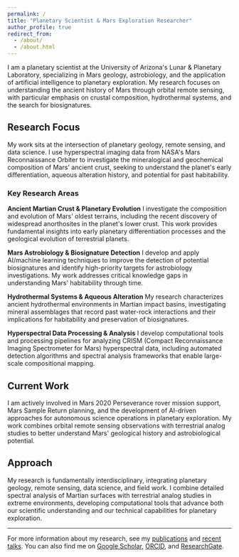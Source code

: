 ```yaml
---
permalink: /
title: "Planetary Scientist & Mars Exploration Researcher"
author_profile: true
redirect_from:
  - /about/
  - /about.html
---
```


I am a planetary scientist at the University of Arizona's Lunar & Planetary Laboratory, specializing in Mars geology, astrobiology, and the application of artificial intelligence to planetary exploration. My research focuses on understanding the ancient history of Mars through orbital remote sensing, with particular emphasis on crustal composition, hydrothermal systems, and the search for biosignatures.

## Research Focus

My work sits at the intersection of planetary geology, remote sensing, and data science. I use hyperspectral imaging data from NASA's Mars Reconnaissance Orbiter to investigate the mineralogical and geochemical composition of Mars' ancient crust, seeking to understand the planet's early differentiation, aqueous alteration history, and potential for past habitability.

### Key Research Areas

**Ancient Martian Crust & Planetary Evolution**
I investigate the composition and evolution of Mars' oldest terrains, including the recent discovery of widespread anorthosites in the planet's lower crust. This work provides fundamental insights into early planetary differentiation processes and the geological evolution of terrestrial planets.

**Mars Astrobiology & Biosignature Detection**
I develop and apply AI/machine learning techniques to improve the detection of potential biosignatures and identify high-priority targets for astrobiology investigations. My work addresses critical knowledge gaps in understanding Mars' habitability through time.

**Hydrothermal Systems & Aqueous Alteration**
My research characterizes ancient hydrothermal environments in Martian impact basins, investigating mineral assemblages that record past water-rock interactions and their implications for habitability and preservation of biosignatures.

**Hyperspectral Data Processing & Analysis**
I develop computational tools and processing pipelines for analyzing CRISM (Compact Reconnaissance Imaging Spectrometer for Mars) hyperspectral data, including automated detection algorithms and spectral analysis frameworks that enable large-scale compositional mapping.

## Current Work

I am actively involved in Mars 2020 Perseverance rover mission support, Mars Sample Return planning, and the development of AI-driven approaches for autonomous science operations in planetary exploration. My work combines orbital remote sensing observations with terrestrial analog studies to better understand Mars' geological history and astrobiological potential.

## Approach

My research is fundamentally interdisciplinary, integrating planetary geology, remote sensing, data science, and field work. I combine detailed spectral analysis of Martian surfaces with terrestrial analog studies in extreme environments, developing computational tools that advance both our scientific understanding and our technical capabilities for planetary exploration.

---

For more information about my research, see my [publications](/publications/) and [recent talks](/talks/). You can also find me on [Google Scholar](https://scholar.google.com/citations?user=1DCuzasAAAAJ&hl=en), [ORCID](https://orcid.org/0000-0001-8873-2238), and [ResearchGate](https://www.researchgate.net/profile/Michael-Phillips-23).
